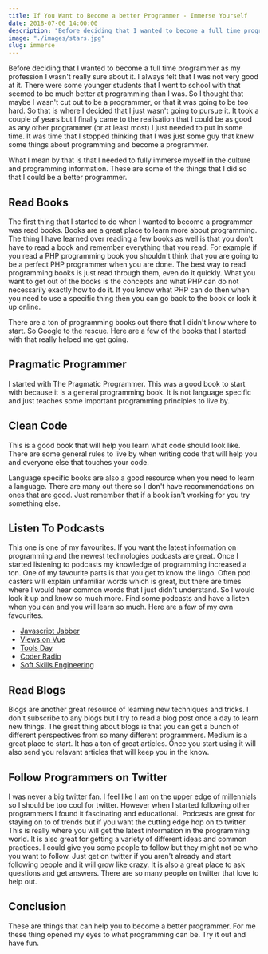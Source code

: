 ```yaml
---
title: If You Want to Become a better Programmer - Immerse Yourself
date: 2018-07-06 14:00:00
description: "Before deciding that I wanted to become a full time programmer as my profession I wasn't really sure about it. I always felt that I was not very good at it. There were some younger students that I went to school with that seemed to be much better at programming than I was. So I thought that maybe I wasn't cut out to be a programmer"
image: "./images/stars.jpg"
slug: immerse
---
```


Before deciding that I wanted to become a full time programmer as my profession I wasn't really sure about it. I always felt that I was not very good at it. There were some younger students that I went to school with that seemed to be much better at programming than I was. So I thought that maybe I wasn't cut out to be a programmer, or that it was going to be too hard. So that is where I decided that I just wasn't going to pursue it. It took a couple of years but I finally came to the realisation that I could be as good as any other programmer (or at least most) I just needed to put in some time. It was time that I stopped thinking that I was just some guy that knew some things about programming and become a programmer.

What I mean by that is that I needed to fully immerse myself in the culture and programming information. These are some of the things that I did so that I could be a better programmer.

## Read Books
The first thing that I started to do when I wanted to become a programmer was read books. Books are a great place to learn more about programming. The thing I have learned over reading a few books as well is that you don't have to read a book and remember everything that you read. For example if you read a PHP programming book you shouldn't think that you are going to be a perfect PHP programmer when you are done. The best way to read programming books is just read through them, even do it quickly. What you want to get out of the books is the concepts and what PHP can do not necessarily exactly how to do it. If you know what PHP can do then when you need to use a specific thing then you can go back to the book or look it up online.

There are a ton of programming books out there that I didn't know where to start. So Google to the rescue. Here are a few of the books that I started with that really helped me get going.

## Pragmatic Programmer
I started with The Pragmatic Programmer. This was a good book to start with because it is a general programming book. It is not language specific and just teaches some important programming principles to live by.

## Clean Code
This is a good book that will help you learn what code should look like. There are some general rules to live by when writing code that will help you and everyone else that touches your code.

Language specific books are also a good resource when you need to learn a language. There are many out there so I don't have recommendations on ones that are good. Just remember that if a book isn't working for you try something else.

## Listen To Podcasts
This one is one of my favourites. If you want the latest information on programming and the newest technologies podcasts are great. Once I started listening to podcasts my knowledge of programming increased a ton. One of my favourite parts is that you get to know the lingo. Often pod casters will explain unfamiliar words which is great, but there are times where I would hear common words that I just didn't understand. So I would look it up and know so much more. Find some podcasts and have a listen when you can and you will learn so much. Here are a few of my own favourites.

* [Javascript Jabber](https://devchat.tv/js-jabber/)
* [Views on Vue](https://devchat.tv/views-on-vue/)
* [Tools Day](https://spec.fm/podcasts/toolsday)
* [Coder Radio](https://www.jupiterbroadcasting.com/show/coderradio/)
* [Soft Skills Engineering](https://softskills.audio/)

## Read Blogs
Blogs are another great resource of learning new techniques and tricks. I don't subscribe to any blogs but I try to read a blog post once a day to learn new things. The great thing about blogs is that you can get a bunch of different perspectives from so many different programmers. Medium is a great place to start. It has a ton of great articles. Once you start using it will also send you relavant articles that will keep you in the know.

## Follow Programmers on Twitter
I was never a big twitter fan. I feel like I am on the upper edge of millennials so I should be too cool for twitter. However when I started following other programmers I found it fascinating and educational.  Podcasts are great for staying on to of trends but if you want the cutting edge hop on to twitter. This is really where you will get the latest information in the programming world. It is also great for getting a variety of different ideas and common practices. I could give you some people to follow but they might not be who you want to follow. Just get on twitter if you aren't already and start following people and it will grow like crazy. It is also a great place to ask questions and get answers. There are so many people on twitter that love to help out. 

## Conclusion
These are things that can help you to become a better programmer. For me these thing opened my eyes to what programming can be. Try it out and have fun.
